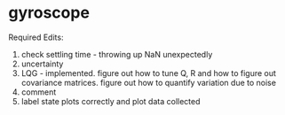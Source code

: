 # gyroscope
Required Edits: 
1. check settling time - throwing up NaN unexpectedly 
2. uncertainty 
3. LQG - implemented. figure out how to tune Q, R and how to figure out covariance matrices. figure out how to quantify variation due to noise
4. comment 
5. label state plots correctly and plot data collected 

